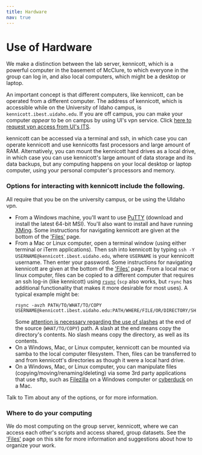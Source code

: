 ```yaml
---
title: Hardware
nav: true
---
```


# Use of Hardware
We make a distinction between the lab server, kennicott, which is a powerful computer in the basement of McClure, to which everyone in the group can log in, and also local computers, which might be a desktop or laptop.

An important concept is that different computers, like kennicott, can be operated from a different computer.    The address of kennicott, which is accessible while on the University of Idaho campus, is `kennicott.ibest.uidaho.edu`.  If you are off campus, you can make your computer *appear* to be on campus by using UI's vpn service.  Click [here to request vpn access from UI's ITS](https://support.uidaho.edu/TDClient/40/Portal/Requests/ServiceDet?ID=599).

kennicott can be accessed via a terminal and ssh, in which case you can operate kennicott and use kennicotts fast processors and large amount of RAM.  Alternatively, you can mount the kennicott hard drives as a local drive, in which case you can use kennicott's large amount of data storage and its data backups, but any computing happens on your local desktop or laptop computer, using your personal computer's processors and memory.

### Options for interacting with kennicott include the following.  
All require that you be on the university campus, or be using the UIdaho vpn.

* From a Windows machine, you'll want to use [PuTTY](https://www.chiark.greenend.org.uk/~sgtatham/putty/latest.html) (download and install the latest 64-bit MSI).  You'll also want to install and have running [XMing](https://sourceforge.net/projects/xming/).  Some instructions for navigating kennicott are given at the bottom of the ['Files'](https://tbartholomaus.github.io/uiglaciology/2-files/) page.
* From a Mac or Linux computer, open a terminal window (using either terminal or iTerm applications).  Then ssh into kennicott by typing `ssh -Y USERNAME@kennicott.ibest.uidaho.edu`, where `USERNAME` is your kennicott username.  Then enter your password.  Some instructions for navigating kennicott are given at the bottom of the ['Files'](https://tbartholomaus.github.io/uiglaciology/2-files/) page.  From a local mac or linux computer, files can be copied to a different computer that requires an ssh log-in (like kennicott) using [`rsync`](https://www.google.com/search?q=rsync+examples) (`scp` also works, but `rsync` has additional functionality that makes it more desirable for most uses).  A typical example might be:
   ```
   rsync -avzh PATH/TO/WHAT/TO/COPY USERNAME@kennicott.ibest.uidaho.edu:PATH/WHERE/FILE/OR/DIRECTORY/SHOULD/BE/COPIED/
   ```
   Some [attention is necessary regarding the use of slashes](http://qdosmsq.dunbar-it.co.uk/blog/2013/02/rsync-to-slash-or-not-to-slash/) at the end of the source (`WHAT/TO/COPY`) path. A slash at the end means copy the directory's contents.  No slash means copy the directory, as well as its contents.
* On a Windows, Mac, or Linux computer, kennicott can be mounted via samba to the local computer filesystem.  Then, files can be transferred to and from kennicott's directories as though it were a local hard drive. 
* On a Windows, Mac, or Linux computer, you can manipulate files (copying/moving/renaming/deleting) via some 3rd party applications that use sftp, such as [Filezilla](https://filezilla-project.org/) on a Windows computer or [cyberduck](https://cyberduck.io/) on a Mac.

Talk to Tim about any of the options, or for more information.

### Where to do your computing
We do most computing on the group server, kennicott, where we can access each other's scripts and access shared, group datasets.  See  the ['Files'](https://tbartholomaus.github.io/uiglaciology/2-files/) page on this site for more information and suggestions about how to organize your work.


